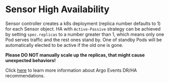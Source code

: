 # Sensor High Availability

Sensor controller creates a k8s deployment (replica number defaults to 1) for
each Sensor object. HA with `Active-Passive` strategy can be achieved by setting
`spec.replicas` to a number greater than 1, which means only one Pod serves
traffic and the rest ones stand by. One of standby Pods will be automatically
elected to be active if the old one is gone.

**Please DO NOT manually scale up the replicas, that might cause unexpected
behaviors!**

Click [here](../dr_ha_recommendations.md) to learn more information about Argo
Events DR/HA recommendations.
